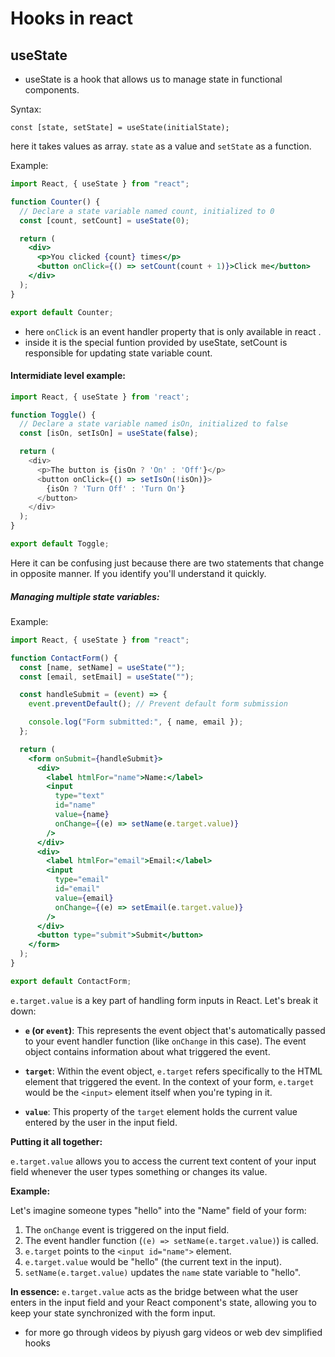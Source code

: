 # Hooks in react

## useState

- useState is a hook that allows us to manage state in functional components.

Syntax:

```
const [state, setState] = useState(initialState);
```

here it takes values as array. `state` as a value and `setState` as a function.

Example:

```jsx
import React, { useState } from "react";

function Counter() {
  // Declare a state variable named count, initialized to 0
  const [count, setCount] = useState(0);

  return (
    <div>
      <p>You clicked {count} times</p>
      <button onClick={() => setCount(count + 1)}>Click me</button>
    </div>
  );
}

export default Counter;
```

- here `onClick` is an event handler property that is only available in react .
- inside it is the special funtion provided by useState, setCount is responsible for updating state variable count.

#### Intermidiate level example:

```Javascript
import React, { useState } from 'react';

function Toggle() {
  // Declare a state variable named isOn, initialized to false
  const [isOn, setIsOn] = useState(false);

  return (
    <div>
      <p>The button is {isOn ? 'On' : 'Off'}</p>
      <button onClick={() => setIsOn(!isOn)}>
        {isOn ? 'Turn Off' : 'Turn On'}
      </button>
    </div>
  );
}

export default Toggle;
```

Here it can be confusing just because there are two statements that change in opposite manner. If you identify you'll understand it quickly.

##### Managing multiple state variables:

Example:

```jsx
import React, { useState } from "react";

function ContactForm() {
  const [name, setName] = useState("");
  const [email, setEmail] = useState("");

  const handleSubmit = (event) => {
    event.preventDefault(); // Prevent default form submission

    console.log("Form submitted:", { name, email });
  };

  return (
    <form onSubmit={handleSubmit}>
      <div>
        <label htmlFor="name">Name:</label>
        <input
          type="text"
          id="name"
          value={name}
          onChange={(e) => setName(e.target.value)}
        />
      </div>
      <div>
        <label htmlFor="email">Email:</label>
        <input
          type="email"
          id="email"
          value={email}
          onChange={(e) => setEmail(e.target.value)}
        />
      </div>
      <button type="submit">Submit</button>
    </form>
  );
}

export default ContactForm;
```

`e.target.value` is a key part of handling form inputs in React. Let's break it down:

- **`e` (or `event`)**: This represents the event object that's automatically passed to your event handler function (like `onChange` in this case). The event object contains information about what triggered the event.

- **`target`**: Within the event object, `e.target` refers specifically to the HTML element that triggered the event. In the context of your form, `e.target` would be the `<input>` element itself when you're typing in it.

- **`value`**: This property of the `target` element holds the current value entered by the user in the input field.

**Putting it all together:**

`e.target.value` allows you to access the current text content of your input field whenever the user types something or changes its value.

**Example:**

Let's imagine someone types "hello" into the "Name" field of your form:

1. The `onChange` event is triggered on the input field.
2. The event handler function (`(e) => setName(e.target.value)`) is called.
3. `e.target` points to the `<input id="name">` element.
4. `e.target.value` would be "hello" (the current text in the input).
5. `setName(e.target.value)` updates the `name` state variable to "hello".

**In essence:** `e.target.value` acts as the bridge between what the user enters in the input field and your React component's state, allowing you to keep your state synchronized with the form input.

- for more go through videos by piyush garg videos or web dev simplified hooks
